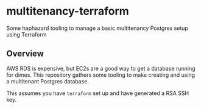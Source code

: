 # multitenancy-terraform
Some haphazard tooling to manage a basic multitenancy Postgres setup using Terraform

## Overview

AWS RDS is expensive, but EC2s are a good way to get a database running for dimes. This repository gathers some tooling
to make creating and using a multitenant Postgres database.

This assumes you have `terraform` set up and have generated a RSA SSH key.
